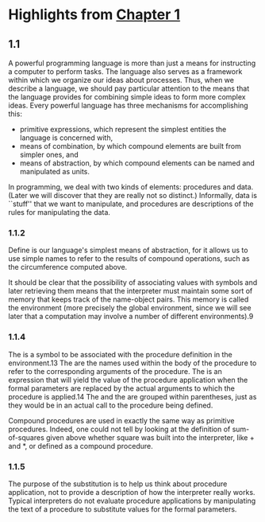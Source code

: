 # Highlights from [Chapter 1](https://mitpress.mit.edu/sicp/full-text/book/book-Z-H-10.html)

## 1.1

A powerful programming language is more than just a means for instructing a computer to perform tasks. The language also serves as a framework within which we organize our ideas about processes. Thus, when we describe a language, we should pay particular attention to the means that the language provides for combining simple ideas to form more complex ideas. Every powerful language has three mechanisms for accomplishing this:

- primitive expressions, which represent the simplest entities the language is concerned with,
- means of combination, by which compound elements are built from simpler ones, and
- means of abstraction, by which compound elements can be named and manipulated as units.

In programming, we deal with two kinds of elements: procedures and data. (Later we will discover that they are really not so distinct.) Informally, data is ``stuff'' that we want to manipulate, and procedures are descriptions of the rules for manipulating the data.


### 1.1.2

Define is our language's simplest means of abstraction, for it allows us to use simple names to refer to the results of compound operations, such as the circumference computed above.

It should be clear that the possibility of associating values with symbols and later retrieving them means that the interpreter must maintain some sort of memory that keeps track of the name-object pairs. This memory is called the environment (more precisely the global environment, since we will see later that a computation may involve a number of different environments).9


### 1.1.4

The <name> is a symbol to be associated with the procedure definition in the environment.13 The <formal parameters> are the names used within the body of the procedure to refer to the corresponding arguments of the procedure. The <body> is an expression that will yield the value of the procedure application when the formal parameters are replaced by the actual arguments to which the procedure is applied.14 The <name> and the <formal parameters> are grouped within parentheses, just as they would be in an actual call to the procedure being defined.

Compound procedures are used in exactly the same way as primitive procedures. Indeed, one could not tell by looking at the definition of sum-of-squares given above whether square was built into the interpreter, like + and *, or defined as a compound procedure.

### 1.1.5
The purpose of the substitution is to help us think about procedure application, not to provide a description of how the interpreter really works. Typical interpreters do not evaluate procedure applications by manipulating the text of a procedure to substitute values for the formal parameters.
